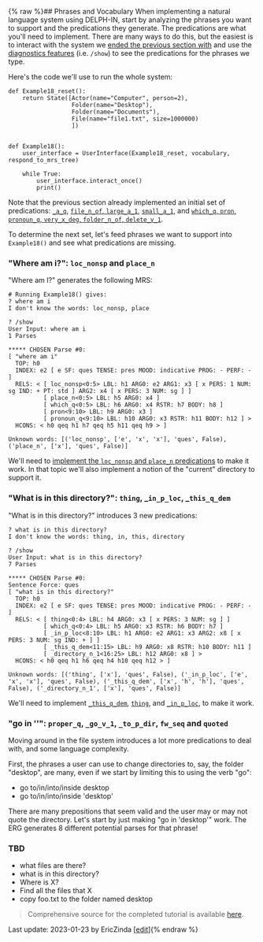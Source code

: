 {% raw %}## Phrases and Vocabulary
When implementing a natural language system using DELPH-IN, start by analyzing the phrases you want to support and the predications they generate. The predications are what you'll need to implement. There are many ways to do this, but the easiest is to interact with the system we [ended the previous section with](https://blog.inductorsoftware.com/docsproto/howto/devhowto/devhowtoPredicationArgumentsAndUsage) and use the [diagnostics features](https://blog.inductorsoftware.com/docsproto/howto/devhowto/devhowtoDiagnostics) (i.e. `/show`) to see the predications for the phrases we type.  

Here's the code we'll use to run the whole system:

```
def Example18_reset():
    return State([Actor(name="Computer", person=2),
                  Folder(name="Desktop"),
                  Folder(name="Documents"),
                  File(name="file1.txt", size=1000000)
                  ])


def Example18():
    user_interface = UserInterface(Example18_reset, vocabulary, respond_to_mrs_tree)

    while True:
        user_interface.interact_once()
        print()
```

Note that the previous section already implemented an initial set of predications: [`_a_q`](https://blog.inductorsoftware.com/docsproto/howto/devhowto/devhowtoScopalArguments), [`file_n_of`, `large_a_1`](https://blog.inductorsoftware.com/docsproto/howto/devhowto/devhowtoConjunctions), [`small_a_1`](https://blog.inductorsoftware.com/docsproto/howto/devhowto/devhowtoHandlingEventInformation), and [`which_q`, `pron`, `pronoun_q`, `very_x_deg`, `folder_n_of`, `delete_v_1`](https://blog.inductorsoftware.com/docsproto/howto/devhowto/devhowtoFinishingErrors).

To determine the next set, let's feed phrases we want to support into `Example18()` and see what predications are missing.

### "Where am i?": `loc_nonsp` and `place_n`
"Where am I?" generates the following MRS:
```
# Running Example18() gives:
? where am i
I don't know the words: loc_nonsp, place

? /show
User Input: where am i
1 Parses

***** CHOSEN Parse #0:
[ "where am i"
  TOP: h0
  INDEX: e2 [ e SF: ques TENSE: pres MOOD: indicative PROG: - PERF: - ]
  RELS: < [ loc_nonsp<0:5> LBL: h1 ARG0: e2 ARG1: x3 [ x PERS: 1 NUM: sg IND: + PT: std ] ARG2: x4 [ x PERS: 3 NUM: sg ] ]
          [ place_n<0:5> LBL: h5 ARG0: x4 ]
          [ which_q<0:5> LBL: h6 ARG0: x4 RSTR: h7 BODY: h8 ]
          [ pron<9:10> LBL: h9 ARG0: x3 ]
          [ pronoun_q<9:10> LBL: h10 ARG0: x3 RSTR: h11 BODY: h12 ] >
  HCONS: < h0 qeq h1 h7 qeq h5 h11 qeq h9 > ]

Unknown words: [('loc_nonsp', ['e', 'x', 'x'], 'ques', False), ('place_n', ['x'], 'ques', False)]
```

We'll need to [implement the `loc_nonsp` and `place_n` predications](https://blog.inductorsoftware.com/docsproto/howto/devvocab/devvocabLoc_nonspAndPlace) to make it work. In that topic we'll also implement a notion of the "current" directory to support it.

### "What is in this directory?": `thing`, _`in_p_loc`, _`this_q_dem`
"What is in this directory?" introduces 3 new predications:

```
? what is in this directory?
I don't know the words: thing, in, this, directory

? /show
User Input: what is in this directory?
7 Parses

***** CHOSEN Parse #0:
Sentence Force: ques
[ "what is in this directory?"
  TOP: h0
  INDEX: e2 [ e SF: ques TENSE: pres MOOD: indicative PROG: - PERF: - ]
  RELS: < [ thing<0:4> LBL: h4 ARG0: x3 [ x PERS: 3 NUM: sg ] ]
          [ which_q<0:4> LBL: h5 ARG0: x3 RSTR: h6 BODY: h7 ]
          [ _in_p_loc<8:10> LBL: h1 ARG0: e2 ARG1: x3 ARG2: x8 [ x PERS: 3 NUM: sg IND: + ] ]
          [ _this_q_dem<11:15> LBL: h9 ARG0: x8 RSTR: h10 BODY: h11 ]
          [ _directory_n_1<16:25> LBL: h12 ARG0: x8 ] >
  HCONS: < h0 qeq h1 h6 qeq h4 h10 qeq h12 > ]

Unknown words: [('thing', ['x'], 'ques', False), ('_in_p_loc', ['e', 'x', 'x'], 'ques', False), ('_this_q_dem', ['x', 'h', 'h'], 'ques', False), ('_directory_n_1', ['x'], 'ques', False)]
```

We'll need to implement [`_this_q_dem`](https://blog.inductorsoftware.com/docsproto/howto/devvocab/devvocabThis_q_dem), [`thing`](https://blog.inductorsoftware.com/docsproto/howto/devvocab/devvocabThing), and [`_in_p_loc`](https://blog.inductorsoftware.com/docsproto/howto/devvocab/devvocabIn_p_loc), to make it work.

### "go in '<directory>'": `proper_q`, `_go_v_1`, `_to_p_dir`, `fw_seq` and `quoted`
Moving around in the file system introduces a lot more predications to deal with, and some language complexity. 

First, the phrases a user can use to change directories to, say, the folder "desktop", are many, even if we start by limiting this to using the verb "go":

- go to/in/into/inside desktop
- go to/in/into/inside 'desktop'

There are many prepositions that seem valid and the user may or may not quote the directory. Let's start by just making "go in 'desktop'" work. The ERG generates 8 different potential parses for that phrase! 

### TBD

- what files are there?
- what is in this directory?
- Where is X?
- Find all the files that X
- copy foo.txt to the folder named desktop

> Comprehensive source for the completed tutorial is available [here](https://github.com/EricZinda/Perplexity).


Last update: 2023-01-23 by EricZinda [[edit](https://github.com/ericzinda/Perplexity/edit/main/docs/devvocab/devvocabPhrasesAndVocab.md)]{% endraw %}